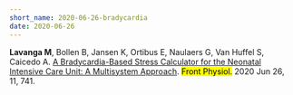 ```yaml
---
short_name: 2020-06-26-bradycardia
date: 2020-06-26
---
```


<b>Lavanga M</b>, Bollen B, Jansen K, Ortibus E, Naulaers G, Van Huffel S, Caicedo A. <a  target = "_blank" href="https://www.frontiersin.org/articles/10.3389/fphys.2020.00741/full"> A Bradycardia-Based Stress Calculator for the Neonatal Intensive Care Unit: A Multisystem Approach</a>. <mark>Front Physiol.</mark> 2020 Jun 26, 11, 741.